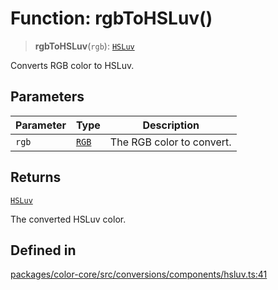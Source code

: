 # Function: rgbToHSLuv()

> **rgbToHSLuv**(`rgb`): [`HSLuv`](../type-aliases/HSLuv.md)

Converts RGB color to HSLuv.

## Parameters

| Parameter | Type | Description |
| ------ | ------ | ------ |
| `rgb` | [`RGB`](../type-aliases/RGB.md) | The RGB color to convert. |

## Returns

[`HSLuv`](../type-aliases/HSLuv.md)

The converted HSLuv color.

## Defined in

[packages/color-core/src/conversions/components/hsluv.ts:41](https://github.com/iamlite/color-core-mono-test/blob/d94d70fcd3b8bc32b54a8388048088ead1ff133f/packages/color-core/src/conversions/components/hsluv.ts#L41)
